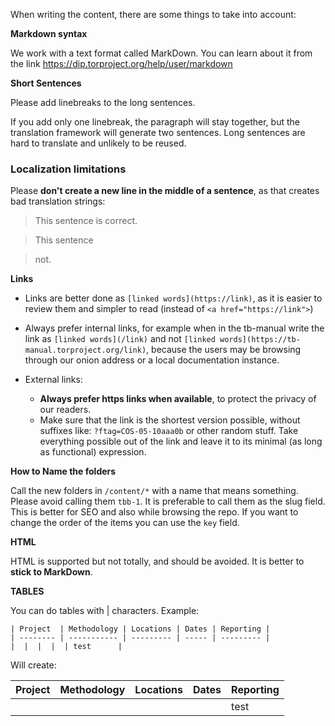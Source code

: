When writing the content, there are some things to take into account:

**Markdown syntax**

We work with a text format called MarkDown. You can learn about it from the link https://dip.torproject.org/help/user/markdown 

**Short Sentences**

Please add linebreaks to the long sentences.

If you add only one linebreak, the paragraph will stay together, but the translation framework will generate two sentences.
Long sentences are hard to translate and unlikely to be reused.

### Localization limitations

Please **don't create a new line in the middle of a sentence**, as that creates bad translation strings:

> This sentence is correct.

> This sentence

> not.

**Links**

* Links are better done as `[linked words](https://link)`, as it is easier to review them and simpler to read (instead of `<a href="https://link">`)
- Always prefer internal links, for example when in the tb-manual write the link as `[linked words](/link)` and not `[linked words](https://tb-manual.torproject.org/link)`, because the users may be browsing through our onion address or a local documentation instance.

- External links:
  * **Always prefer https links when available**, to protect the privacy of our readers.
  * Make sure that the link is the shortest version possible, without suffixes like: `?ftag=COS-05-10aaa0b` or other random stuff. Take everything possible out of the link and leave it to its minimal (as long as functional) expression.

**How to Name the folders**

Call the new folders in `/content/*` with a name that means something. Please avoid calling them `tbb-1`. It is preferable to call them as the slug field. This is better for SEO and also while browsing the repo. If you want to change the order of the items you can use the `key` field.

**HTML**

HTML is supported but not totally, and should be avoided. It is better to **stick to MarkDown**.

**TABLES**

You can do tables with | characters. Example:

```
| Project  | Methodology | Locations | Dates | Reporting |
| -------- | ----------- | --------- | ----- | --------- |
|  |  |  |  | test      |
```

Will create:

| Project  | Methodology | Locations | Dates | Reporting |
| -------- | ----------- | --------- | ----- | --------- |
|  |  |  |  | test      |



